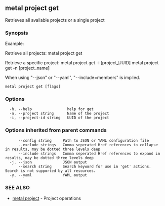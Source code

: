 ## metal project get

Retrieves all available projects or a single project

### Synopsis

Example:

Retrieve all projects:
metal project get
  
Retrieve a specific project:
metal project get -i [project_UUID]
metal project get -n [project_name]

When using "--json" or "--yaml", "--include=members" is implied.
	

```
metal project get [flags]
```

### Options

```
  -h, --help                help for get
  -n, --project string      Name of the project
  -i, --project-id string   UUID of the project
```

### Options inherited from parent commands

```
      --config string     Path to JSON or YAML configuration file
      --exclude strings   Comma seperated Href references to collapse in results, may be dotted three levels deep
      --include strings   Comma seperated Href references to expand in results, may be dotted three levels deep
  -j, --json              JSON output
      --search string     Search keyword for use in 'get' actions. Search is not supported by all resources.
  -y, --yaml              YAML output
```

### SEE ALSO

* [metal project](metal_project.md)	 - Project operations

